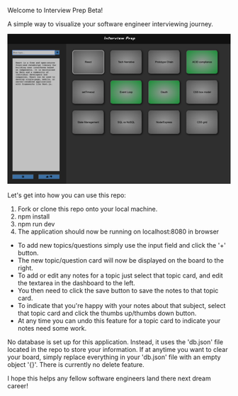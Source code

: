 Welcome to Interview Prep Beta!

A simple way to visualize your software engineer interviewing journey.

<img alt='interview prep application' src='public/InterviewPrep.png' width='600px'>

Let's get into how you can use this repo:

1. Fork or clone this repo onto your local machine.
2. npm install
3. npm run dev
4. The application should now be running on localhost:8080 in browser

- To add new topics/questions simply use the input field and click the '+' button.
- The new topic/question card will now be displayed on the board to the right.
- To add or edit any notes for a topic just select that topic card, and edit the textarea in the dashboard to the left.
- You then need to click the save button to save the notes to that topic card.
- To indicate that you're happy with your notes about that subject, select that topic card and click the thumbs up/thumbs down button.
- At any time you can undo this feature for a topic card to indicate your notes need some work.

No database is set up for this application. Instead, it uses the 'db.json' file located in the repo to store your information.
If at anytime you want to clear your board, simply replace everything in your 'db.json' file with an empty object '{}'.
There is currently no delete feature.


I hope this helps any fellow software engineers land there next dream career!
